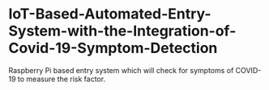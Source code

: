 # IoT-Based-Automated-Entry-System-with-the-Integration-of-Covid-19-Symptom-Detection
Raspberry Pi based entry system which will check for symptoms of COVID-19 to measure the risk factor.
